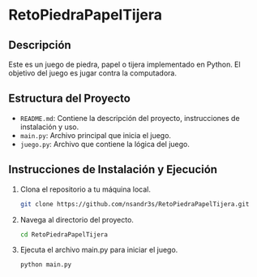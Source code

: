 # RetoPiedraPapelTijera

## Descripción

Este es un juego de piedra, papel o tijera implementado en Python. El objetivo del juego es jugar contra la computadora.

## Estructura del Proyecto

- `README.md`: Contiene la descripción del proyecto, instrucciones de instalación y uso.
- `main.py`: Archivo principal que inicia el juego.
- `juego.py`: Archivo que contiene la lógica del juego.

## Instrucciones de Instalación y Ejecución

1. Clona el repositorio a tu máquina local.
   ```bash
   git clone https://github.com/nsandr3s/RetoPiedraPapelTijera.git
    ```
 2. Navega al directorio del proyecto.
    ```bash
    cd RetoPiedraPapelTijera
    ```
3. Ejecuta el archivo main.py para iniciar el juego.
    ```bash
    python main.py
    ```
